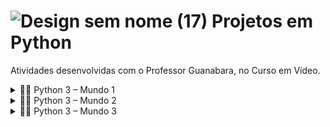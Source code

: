 # ![Design sem nome (17)](https://user-images.githubusercontent.com/72770754/194924337-39459676-b524-4a50-aee5-324e32a85a30.png) Projetos em Python

 Atividades desenvolvidas com o Professor Guanabara, no Curso em Vídeo.

 <details><summary> 👩‍🎓 Python 3 – Mundo 1</summary>

<p>

   * Primeiros passos com o Python: Ex02.
   * Tratando dados e fazendo contas: Ex03 ao 15.
   * Usando módulos do Python: Ex16 a 27.
   * Condições em Python (if...else): Ex28 a 35.

</p>

</details>


<details><summary> 👩‍🎓 Python 3 – Mundo 2</summary>

<p>

   * 


</p>

</details>


<details><summary> 👩‍🎓 Python 3 – Mundo 3</summary>

<p>

   * 


</p>

</details>
